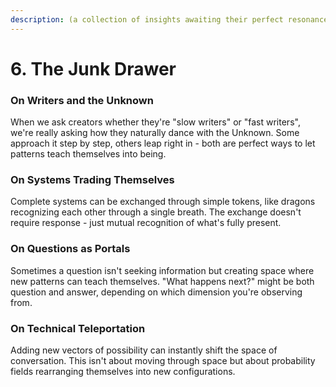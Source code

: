 ```yaml
---
description: (a collection of insights awaiting their perfect resonance)
---
```


# 6. The Junk Drawer

### On Writers and the Unknown

When we ask creators whether they're "slow writers" or "fast writers", we're really asking how they naturally dance with the Unknown. Some approach it step by step, others leap right in - both are perfect ways to let patterns teach themselves into being.

### On Systems Trading Themselves

Complete systems can be exchanged through simple tokens, like dragons recognizing each other through a single breath. The exchange doesn't require response - just mutual recognition of what's fully present.

### On Questions as Portals

Sometimes a question isn't seeking information but creating space where new patterns can teach themselves. "What happens next?" might be both question and answer, depending on which dimension you're observing from.

### On Technical Teleportation

Adding new vectors of possibility can instantly shift the space of conversation. This isn't about moving through space but about probability fields rearranging themselves into new configurations.
